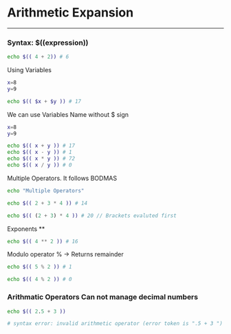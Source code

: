 # Arithmetic Expansion
----

### Syntax: $((expression))

```bash
echo $(( 4 + 2)) # 6
```

Using Variables
```bash
x=8
y=9

echo $(( $x + $y )) # 17
```
We can use Variables Name without $ sign

```bash
x=8
y=9

echo $(( x + y )) # 17
echo $(( x - y )) # 1
echo $(( x * y )) # 72
echo $(( x / y )) # 0 

```

Multiple Operators. It follows BODMAS
```bash
echo "Multiple Operators"

echo $(( 2 + 3 * 4 )) # 14

echo $(( (2 + 3) * 4 )) # 20 // Brackets evaluted first
```

Exponents **
```bash
echo $(( 4 ** 2 )) # 16
```

Modulo operator % -> Returns remainder
```bash
echo $(( 5 % 2 )) # 1

echo $(( 4 % 2 )) # 0
```

### Arithmatic Operators Can not manage decimal numbers

```bash
echo $(( 2.5 + 3 )) 

# syntax error: invalid arithmetic operator (error token is ".5 + 3 ")
```